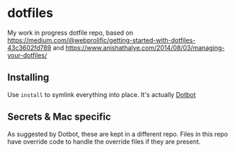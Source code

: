 # dotfiles

My work in progress dotfile repo, based on https://medium.com/@webprolific/getting-started-with-dotfiles-43c3602fd789 and https://www.anishathalye.com/2014/08/03/managing-your-dotfiles/

## Installing
Use `install` to symlink everything into place. It's actually [Dotbot](https://github.com/anishathalye/dotbot)

## Secrets & Mac specific
As suggested by Dotbot, these are kept in a different repo. Files in this repo have override code to handle the override files if they are present.
